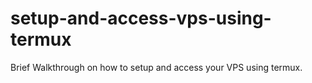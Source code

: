 # setup-and-access-vps-using-termux
Brief Walkthrough on how to setup and access your VPS using termux.

